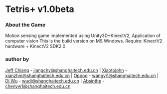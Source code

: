 #  Tetris+ v1.0beta
### About the Game
Motion sensing game implemented using Unity3D+KinectV2, Application of computer vision
This is the build version on MS Windows.
Require: KinectV2 hardware + KinectV2 SDK2.0
### author by 
[Jeff Chiang](https://github.com/jeffchy/)  - jiangchy@shanghaitech.edu.cn |
[Xiaotojohn](https://github.com/SisFrawn) - xianzhm@shanghaitech.edu.cn |
[Opooo](https://github.com/opoooo) - wangyj1@shanghaitech.edu.cn |
[Di Wu](https://github.com/Woody1178748433) - wudi@shanghaitech.edu.cn |
[Absinthe](https://github.com/ab-sin-the) - chenyw1@shanghaitech.edu.cn

